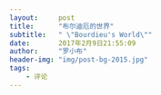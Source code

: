 ```yaml
---
layout:     post
title:      "布尔迪厄的世界"
subtitle:   " \"Bourdieu's World\""
date:       2017年2月9日21:55:09
author:     "罗小布"
header-img: "img/post-bg-2015.jpg"
tags:
    - 评论
---
```


